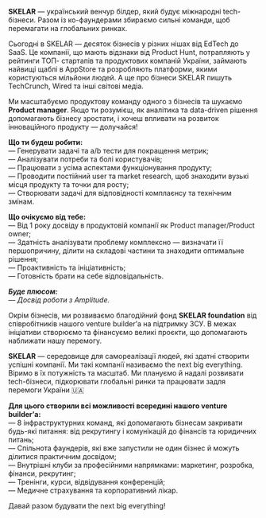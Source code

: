 **SKELAR** — український венчур білдер, який будує міжнародні tech-бізнеси.
Разом із ко-фаундерами збираємо сильні команди, щоб перемагати на глобальних
ринках.

Сьогодні в SKELAR — десяток бізнесів у різних нішах від EdTech до SaaS. Це
компанії, що мають відзнаки від Product Hunt, потрапляють у рейтинги ТОП-
стартапів та продуктових компаній України, займають найвищі щаблі в AppStore
та розробляють платформи, якими користуються мільйони людей. А ще про бізнеси
SKELAR пишуть TechCrunch, Wired та інші світові медіа.

Ми масштабуємо продуктову команду одного з бізнесів та шукаємо **Product
manager**. Якщо ти розумієш, як аналітика та data-driven рішення допомагають
бізнесу зростати, і хочеш впливати на розвиток інноваційного продукту —
долучайся!

**Що ти будеш робити:**  
— Генерувати задачі та а/b тести для покращення метрик;  
— Аналізувати потреби та болі користувачів;  
— Працювати з усіма аспектами функціонування продукту;  
— Проводити постійний user та market research, щоб знаходити вузькі місця
продукту та точки для росту;  
— Створювати задачі для відповідності комплаєнсу та технічним змінам.

**Що очікуємо від тебе:**  
— Від 1 року досвіду в продуктовій компанії як Product manager/Product owner;  
— Здатність аналізувати проблему комплексно — визначати її першопричину,
ділити на складові частини та знаходити оптимальне рішення;  
— Проактивність та ініціативність;  
— Готовність брати на себе відповідальність.

_**Буде плюсом:**_  
_— Досвід роботи з Amplitude._

Окрім бізнесів, ми розвиваємо благодійний фонд **SKELAR foundation** від
співробітників нашого venture builder’а на підтримку ЗСУ. В межах ініціативи
створюємо та фінансуємо великі проєкти, що допомагають наближати нашу
перемогу.

**SKELAR** — середовище для самореалізації людей, які здатні створити успішні
компанії. Ми такі компанії називаємо the next big everything. Віримо в їх
потужність та масштаб. Ми плануємо й надалі розвивати tech-бізнеси,
підкорювати глобальні ринки та працювати задля перемоги України 🇺🇦

**Для цього створили всі можливості всередині нашого venture builderʼа:**  
— 8 інфраструктурних команд, які допомагають бізнесам закривати будь-які
питання: від рекрутингу і комунікацій до фінансів та юридичних питань;  
— Спільнота фаундерів, які вже запустили не один бізнес й можуть ділитися
практичним досвідом;  
— Внутрішні клуби за професійними напрямками: маркетинг, розробка, фінанси,
рекрутинг;  
— Тренінги, курси, відвідування конференцій;  
— Медичне страхування та корпоративний лікар.

Давай разом будувати the next big everything!